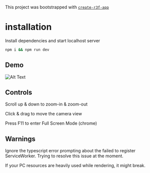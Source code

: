 This project was bootstrapped with [`create-r3f-app`](https://github.com/utsuboco/create-r3f-app)

# installation

Install dependencies and start localhost server

```bash
npm i && npm run dev
```

## Demo

![Alt Text](https://media.giphy.com/media/s7cAdN5pyjwP5gYhOt/giphy-downsized-large.gif)

## Controls

Scroll up & down to zoom-in & zoom-out

Click & drag to move the camera view

Press F11 to enter Full Screen Mode (chrome)

## Warnings

Ignore the typescript error prompting about the failed to register ServiceWorker.
Trying to resolve this issue at the moment.

If your PC resources are heavily used while rendering, it might break.
